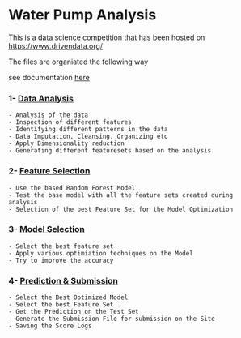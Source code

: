 # Water Pump Analysis

This is a data science competition that has been hosted on https://www.drivendata.org/


The files are organiated the following way

see documentation [here](myLib/README.md)

### 1- [Data Analysis](water_pump_analysis.ipynb)

	- Analysis of the data
	- Inspection of different features
	- Identifying different patterns in the data	
	- Data Imputation, Cleansing, Organizing etc
	- Apply Dimensionality reduction
	- Generating different featuresets based on the analysis
	
	
	
### 2- [Feature Selection](feature_set_selection.ipynb)

	- Use the based Random Forest Model
	- Test the base model with all the feature sets created during analysis
	- Selection of the best Feature Set for the Model Optimization
	
	
### 3- [Model Selection](model_selection.ipynb)

	- Select the best feature set
	- Apply various optimiation techniques on the Model
	- Try to improve the accuracy


### 4- [Prediction & Submission](model_prediction.ipynb)	

	- Select the Best Optimized Model
	- Select the best Feature Set
	- Get the Prediction on the Test Set
	- Generate the Submission File for submission on the Site
	- Saving the Score Logs
	
	
